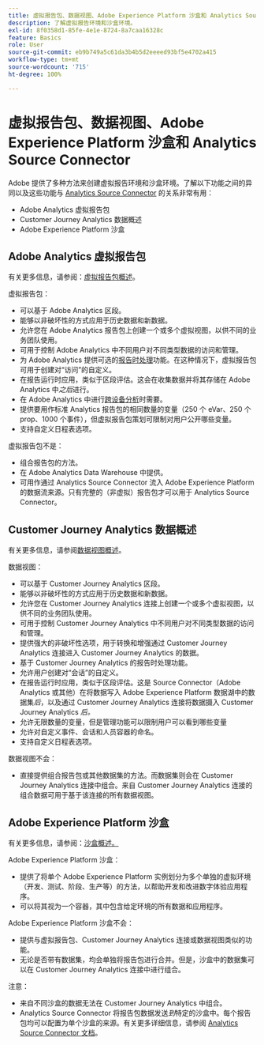 ```yaml
---
title: 虚拟报告包、数据视图、Adobe Experience Platform 沙盒和 Analytics Source Connector
description: 了解虚拟报告环境和沙盒环境。
exl-id: 8f0358d1-85fe-4e1e-8724-8a7caa16328c
feature: Basics
role: User
source-git-commit: eb9b749a5c61da3b4b5d2eeeed93bf5e4702a415
workflow-type: tm+mt
source-wordcount: '715'
ht-degree: 100%

---
```


# 虚拟报告包、数据视图、Adobe Experience Platform 沙盒和 Analytics Source Connector

Adobe 提供了多种方法来创建虚拟报告环境和沙盒环境。了解以下功能之间的异同以及这些功能与 [Analytics Source Connector](https://experienceleague.adobe.com/docs/experience-platform/sources/ui-tutorials/create/adobe-applications/analytics.html) 的关系非常有用：

* Adobe Analytics 虚拟报告包
* Customer Journey Analytics 数据概述
* Adobe Experience Platform 沙盒

## Adobe Analytics 虚拟报告包

有关更多信息，请参阅：[虚拟报告包概述](https://experienceleague.adobe.com/docs/analytics/components/virtual-report-suites/vrs-about.html?lang=zh-Hans)。

虚拟报告包：

* 可以基于 Adobe Analytics 区段。
* 能够以非破坏性的方式应用于历史数据和新数据。
* 允许您在 Adobe Analytics 报告包上创建一个或多个虚拟视图，以供不同的业务团队使用。
* 可用于控制 Adobe Analytics 中不同用户对不同类型数据的访问和管理。
* 为 Adobe Analytics 提供可选的[报告时处理](https://experienceleague.adobe.com/docs/analytics/components/virtual-report-suites/vrs-report-time-processing.html?lang=zh-Hans)功能。在这种情况下，虚拟报告包可用于创建对“访问”的自定义。
* 在报告运行时应用，类似于区段评估。这会在收集数据并将其存储在 Adobe Analytics 中&#x200B;_之后_&#x200B;进行。
* 在 Adobe Analytics 中进行[跨设备分析](https://experienceleague.adobe.com/docs/analytics/components/cda/overview.html)时需要。
* 提供要用作标准 Analytics 报告包的相同数量的变量（250 个 eVar、250 个 prop、1000 个事件），但虚拟报告包策划可限制对用户公开哪些变量。
* 支持自定义日程表选项。

虚拟报告包不是：

* 组合报告包的方法。
* 在 Adobe Analytics Data Warehouse 中提供。
* 可用作通过 Analytics Source Connector 流入 Adobe Experience Platform 的数据流来源。只有完整的（非虚拟）报告包才可以用于 Analytics Source Connector。


## Customer Journey Analytics 数据概述

有关更多信息，请参阅[数据视图概述](https://experienceleague.adobe.com/docs/analytics-platform/using/cja-dataviews/data-views.html)。

数据视图：

* 可以基于 Customer Journey Analytics 区段。
* 能够以非破坏性的方式应用于历史数据和新数据。
* 允许您在 Customer Journey Analytics 连接上创建一个或多个虚拟视图，以供不同的业务团队使用。
* 可用于控制 Customer Journey Analytics 中不同用户对不同类型数据的访问和管理。
* 提供强大的非破坏性选项，用于转换和增强通过 Customer Journey Analytics 连接进入 Customer Journey Analytics 的数据。
* 基于 Customer Journey Analytics 的报告时处理功能。
* 允许用户创建对“会话”的自定义。
* 在报告运行时应用，类似于区段评估。这是 Source Connector（Adobe Analytics 或其他）在将数据写入 Adobe Experience Platform 数据湖中的数据集&#x200B;_后_，以及通过 Customer Journey Analytics 连接将数据摄入 Customer Journey Analytics _后。_
* 允许无限数量的变量，但是管理功能可以限制用户可以看到哪些变量
* 允许对自定义事件、会话和人员容器的命名。
* 支持自定义日程表选项。

数据视图不会：

* 直接提供组合报告包或其他数据集的方法。而数据集则会在 Customer Journey Analytics 连接中组合。来自 Customer Journey Analytics 连接的组合数据可用于基于该连接的所有数据视图。

## Adobe Experience Platform 沙盒

有关更多信息，请参阅：[沙盒概述。](https://experienceleague.adobe.com/docs/experience-platform/sandbox/home.html)

Adobe Experience Platform 沙盒：

* 提供了将单个 Adobe Experience Platform 实例划分为多个单独的虚拟环境（开发、测试、阶段、生产等）的方法，以帮助开发和改进数字体验应用程序。
* 可以将其视为一个容器，其中包含给定环境的所有数据和应用程序。

Adobe Experience Platform 沙盒不会：

* 提供与虚拟报告包、Customer Journey Analytics 连接或数据视图类似的功能。
* 无论是否带有数据集，均会单独将报告包进行合并。但是，沙盒中的数据集可以在 Customer Journey Analytics 连接中进行组合。

注意：

* 来自不同沙盒的数据无法在 Customer Journey Analytics 中组合。
* Analytics Source Connector 将报告包数据发送&#x200B;_到_&#x200B;特定的沙盒中。每个报告包均可以配置为单个沙盒的来源。有关更多详细信息，请参阅 [Analytics Source Connector 文档](https://experienceleague.adobe.com/docs/experience-platform/sources/ui-tutorials/create/adobe-applications/analytics.html)。
